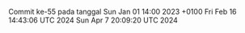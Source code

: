 Commit ke-55 pada tanggal Sun Jan 01 14:00 2023 +0100
Fri Feb 16 14:43:06 UTC 2024
Sun Apr  7 20:09:20 UTC 2024
